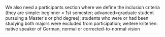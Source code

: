 We also need a participants section where we define the inclusion criteria (they are simple: beginner = 1st semester; advanced=graduate student pursuing a Master's or phd degree); students who were or had been studying both majors were excluded from participation; weitere kriterien: native speaker of German, normal or corrected-to-normal vision
